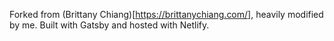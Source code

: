 Forked from (Brittany Chiang)[https://brittanychiang.com/], heavily modified by me. Built with Gatsby and hosted with Netlify.
